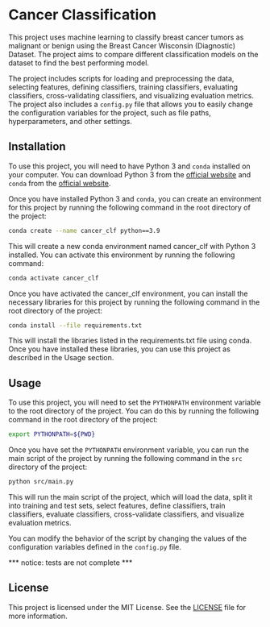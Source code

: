 # Cancer Classification

This project uses machine learning to classify breast cancer tumors as malignant or benign using the Breast Cancer Wisconsin (Diagnostic) Dataset. The project aims to compare different classification models on the dataset to find the best performing model.

The project includes scripts for loading and preprocessing the data, selecting features, defining classifiers, training classifiers, evaluating classifiers, cross-validating classifiers, and visualizing evaluation metrics. The project also includes a `config.py` file that allows you to easily change the configuration variables for the project, such as file paths, hyperparameters, and other settings.


## Installation

To use this project, you will need to have Python 3 and `conda` installed on your computer. You can download Python 3 from the [official website](https://www.python.org/downloads/) and `conda` from the [official website](https://docs.conda.io/en/latest/miniconda.html).

Once you have installed Python 3 and `conda`, you can create an environment for this project by running the following command in the root directory of the project:

```sh
conda create --name cancer_clf python==3.9
```

This will create a new conda environment named cancer_clf with Python 3 installed. You can activate this environment by running the following command:

```sh
conda activate cancer_clf
```
Once you have activated the cancer_clf environment, you can install the necessary libraries for this project by running the following command in the root directory of the project:

```sh
conda install --file requirements.txt
```
This will install the libraries listed in the requirements.txt file using conda. Once you have installed these libraries, you can use this project as described in the Usage section.


## Usage

To use this project, you will need to set the `PYTHONPATH` environment variable to the root directory of the project. You can do this by running the following command in the root directory of the project:

```sh
export PYTHONPATH=${PWD}
```

Once you have set the `PYTHONPATH` environment variable, you can run the main script of the project by running the following command in the `src` directory of the project:

```sh
python src/main.py
```

This will run the main script of the project, which will load the data, split it into training and test sets, select features, define classifiers, train classifiers, evaluate classifiers, cross-validate classifiers, and visualize evaluation metrics.

You can modify the behavior of the script by changing the values of the configuration variables defined in the `config.py` file.



*** notice: tests are not complete ***


## License

This project is licensed under the MIT License. See the [LICENSE](LICENSE) file for more information.